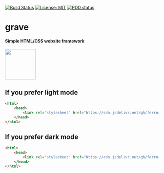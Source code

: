 [![Build Status](https://travis-ci.org/Ferror/grave.svg?branch=master)](https://travis-ci.org/Ferror/grave)
[![License: MIT](https://img.shields.io/apm/l/vim-mode.svg)](https://opensource.org/licenses/MIT)
[![PDD status](http://www.0pdd.com/svg?name=Ferror/0pdd)](http://www.0pdd.com/p?name=Ferror/0pdd)

# grave
#### Simple HTML/CSS website framework

<img src="https://assets.malcherczyk.com/icons/icon_g.svg" width="100" height="100">

## If you prefer light mode

```html
<html>
    <head>
        <link rel="stylesheet" href="https://cdn.jsdelivr.net/gh/ferror/grave@gh-pages/grave.min.css">
    </head>
</html>
```

## If you prefer dark mode

```html
<html>
    <head>
        <link rel="stylesheet" href="https://cdn.jsdelivr.net/gh/ferror/grave@gh-pages/grave-dark.min.css">
    </head>
</html>
```
